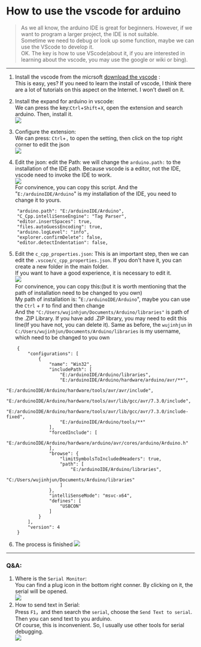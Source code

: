 # How to use the vscode for arduino

>As we all know, the arduino IDE is great for beginners. However, if we want to program a larger project, the IDE is not suitable.  
Sometime we need to debug or look up some function,  maybe we can use the VScode to develop it.  
OK. The key is how to use VScode(about it, if you are interested in learning about the vscode, you may use the google or wiki or bing).  
****

1. Install the vscode from the micrsoft  [download the vscode](https://code.visualstudio.com/)  :  
This is easy, yes? If you need to learn the install of vscode, I think there are a lot of tutorials on this aspect on the Internet. I won't dwell on it.  
  
2. Install the expand for arduino in vscode:  
We can press the key:`Ctrl`+`Shift`+`X`, open the extension and search arduino. Then, install it.  
![](https://github.com/wujinhjun/wujinhjuns-openhardware/blob/main/pic/arduino/pic_1/vsforarduino%20(2).png)  
  
3. Configure the extension:  
We can press:  `Ctrl`+`,` to open the setting, then click on the top right corner to edit the json  
![](https://github.com/wujinhjun/wujinhjuns-openhardware/blob/main/pic/arduino/pic_1/vsforarduino%20(3)_LI.jpg)  
  
4. Edit the json:
edit the Path: we will change the `arduino.path:` to the installation of the IDE path. Because vscode is a editor, not the IDE, vscode need to invoke the IDE to work.  
![](https://github.com/wujinhjun/wujinhjuns-openhardware/blob/main/pic/arduino/pic_1/vsforarduino%20(4).png)  
For convinence, you can copy this script. And the "`E:/arduinoIDE/Arduino`" is my installation of the IDE, you need to change it to yours.  

```
    "arduino.path": "E:/arduinoIDE/Arduino", 
    "C_Cpp.intelliSenseEngine": "Tag Parser", 
    "editor.insertSpaces": true, 
    "files.autoGuessEncoding": true, 
    "arduino.logLevel": "info", 
    "explorer.confirmDelete": false, 
    "editor.detectIndentation": false,
```

5. Edit the `c_cpp_properties.json`:
This is an important step, then we can edit the `.vscoe/c_cpp_properties.json`. If you don't have it, you can create a new folder in the main folder.  
If you want to have a good experience, it is necessary to edit it.  
![](https://github.com/wujinhjun/wujinhjuns-openhardware/blob/main/pic/arduino/pic_1/vsforarduino%20(6).png)  
For convinence, you can copy this:(but it is worth mentioning that the path of installation need to be changed to you own)  
My path of installation is: "`E:/arduinoIDE/Arduino`", maybe you can use the `Ctrl` + `F` to find and then change  
And the `"C:/Users/wujinhjun/Documents/Arduino/libraries"` is path of the .ZIP Library. If you have add .ZIP library, you may need to edit this line(If you have not, you can delete it). Same as before, the `wujinhjun` in `C:/Users/wujinhjun/Documents/Arduino/libraries` is my username, which need to be changed to you own  
```
    {
        "configurations": [
            {
                "name": "Win32",
                "includePath": [
                    "E:/arduinoIDE/Arduino/libraries",
                    "E:/arduinoIDE/Arduino/hardware/arduino/avr/**",
                    "E:/arduinoIDE/Arduino/hardware/tools/avr/avr/include",
                    "E:/arduinoIDE/Arduino/hardware/tools/avr/lib/gcc/avr/7.3.0/include",
                    "E:/arduinoIDE/Arduino/hardware/tools/avr/lib/gcc/avr/7.3.0/include-fixed",
                    "E:/arduinoIDE/Arduino/tools/**"
                ],
                "forcedInclude": [
                    "E:/arduinoIDE/Arduino/hardware/arduino/avr/cores/arduino/Arduino.h"
                ],
                "browse": {
                    "limitSymbolsToIncludedHeaders": true,
                    "path": [
                        "E:/arduinoIDE/Arduino/libraries",
                        "C:/Users/wujinhjun/Documents/Arduino/libraries"
                    ]
                },
                "intelliSenseMode": "msvc-x64",
                "defines": [
                    "USBCON"
                ]
            }
        ],
        "version": 4
    }
```

6. The process is finished
![](https://github.com/wujinhjun/wujinhjuns-openhardware/blob/main/pic/arduino/pic_1/vsforarduino%20(7).png)  
****
### Q&A:
1. Where is the `Serial Monitor`:  
   You can find a plug icon in the bottom right conner. By clicking on it, the serial will be opened.  
   ![](https://github.com/wujinhjun/wujinhjuns-openhardware/blob/main/pic/arduino/pic_1/Inkedvsforarduino(8)_LI.jpg)  
2. How to send text in Serial:  
   Press `F1`，and then search the `serial`, choose the `Send Text to serial`. Then you can send text to you arduino.  
   Of course, this is inconvenient. So, I usually use other tools for serial debugging.  
   ![](https://github.com/wujinhjun/wujinhjuns-openhardware/blob/main/pic/arduino/pic_1/Inkedvsforarduino(9)_LI.jpg)  
